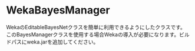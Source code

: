 # WekaBayesManager
WekaのEditableBayesNetクラスを簡単に利用できるようにしたクラスです。
このBayesManagerクラスを使用する場合Wekaの導入が必要になります。ビルドパスにweka.jarを追加してください。
